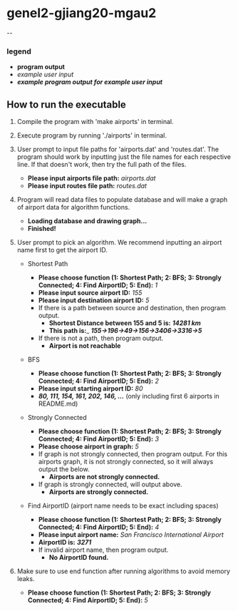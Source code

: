# genel2-gjiang20-mgau2

--
### legend
* __program output__
* _example user input_
* ***example program output for example user input***

## How to run the executable
1. Compile the program with 'make airports' in terminal.
2. Execute program by running './airports' in terminal.
3. User prompt to input file paths for 'airports.dat' and 'routes.dat'. The program should work by inputting just the file names for each respective line. If that doesn't work, then try the full path of the files.
   - __Please input airports file path:__ _airports.dat_
   - __Please input routes file path:__ _routes.dat_  

4. Program will read data files to populate database and will make a graph of airport data for algorithm functions.
   - __Loading database and drawing graph...__
   - __Finished!__

5. User prompt to pick an algorithm. We recommend inputting an airport name first to get the airport ID.
   - Shortest Path
     - __Please choose function (1: Shortest Path; 2: BFS; 3: Strongly Connected; 4: Find AirportID; 5: End):__ _1_
     - __Please input source airport ID:__ _155_
     - __Please input destination airport ID:__ _5_
     - If there is a path between source and destination, then program output.
       - __Shortest Distance between 155 and 5 is:__ ***14281 km***
       - __This path is:___
       ***155->196->49->156->3406->3316->5***
     - If there is not a path, then program output.
       - __Airport is not reachable__

   - BFS
     - __Please choose function (1: Shortest Path; 2: BFS; 3: Strongly Connected; 4: Find AirportID; 5: End):__ _2_
     - __Please input starting airport ID:__ _80_
     - ***80, 111, 154, 161, 202, 146, ...*** (only including first 6 airports in README.md)

   - Strongly Connected
     - __Please choose function (1: Shortest Path; 2: BFS; 3: Strongly Connected; 4: Find AirportID; 5: End):__ _3_
     - __Please choose airport in graph:__ _5_
     - If graph is not strongly connected, then program output. For this airports graph, it is not strongly connected, so it will always output the below.
       - __Airports are not strongly connected.__
     - If graph is strongly connected, will output above.
       - __Airports are strongly connected.__

   - Find AirportID (airport name needs to be exact including spaces)
     - __Please choose function (1: Shortest Path; 2: BFS; 3: Strongly Connected; 4: Find AirportID; 5: End):__ _4_
     - __Please input airport name:__ _San Francisco International Airport_
     - __AirportID is:__ ***3271***
     - If invalid airport name, then program output.
       - __No AirportID found.__

6. Make sure to use end function after running algorithms to avoid memory leaks.
   - __Please choose function (1: Shortest Path; 2: BFS; 3: Strongly Connected; 4: Find AirportID; 5: End):__ _5_
